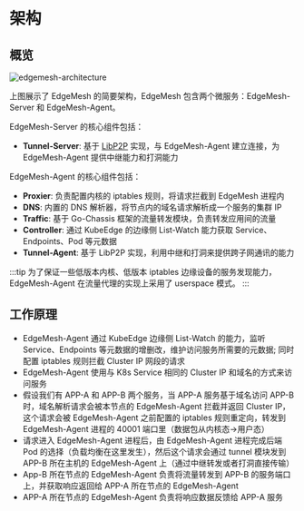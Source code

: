# 架构

## 概览

![edgemesh-architecture](/images/advanced/em-arch.png)

上图展示了 EdgeMesh 的简要架构，EdgeMesh 包含两个微服务：EdgeMesh-Server 和 EdgeMesh-Agent。

EdgeMesh-Server 的核心组件包括：

- **Tunnel-Server**: 基于 [LibP2P](https://github.com/libp2p/go-libp2p) 实现，与 EdgeMesh-Agent 建立连接，为EdgeMesh-Agent 提供中继能力和打洞能力

EdgeMesh-Agent 的核心组件包括：

- **Proxier**: 负责配置内核的 iptables 规则，将请求拦截到 EdgeMesh 进程内
- **DNS**: 内置的 DNS 解析器，将节点内的域名请求解析成一个服务的集群 IP
- **Traffic**: 基于 Go-Chassis 框架的流量转发模块，负责转发应用间的流量
- **Controller**: 通过 KubeEdge 的边缘侧 List-Watch 能力获取 Service、Endpoints、Pod 等元数据
- **Tunnel-Agent**: 基于 LibP2P 实现，利用中继和打洞来提供跨子网通讯的能力

:::tip
为了保证一些低版本内核、低版本 iptables 边缘设备的服务发现能力，EdgeMesh-Agent 在流量代理的实现上采用了 userspace 模式。
:::

## 工作原理

- EdgeMesh-Agent 通过 KubeEdge 边缘侧 List-Watch 的能力，监听 Service、Endpoints 等元数据的增删改，维护访问服务所需要的元数据; 同时配置 iptables 规则拦截 Cluster IP 网段的请求
- EdgeMesh-Agent 使用与 K8s Service 相同的 Cluster IP 和域名的方式来访问服务
- 假设我们有 APP-A 和 APP-B 两个服务，当 APP-A 服务基于域名访问 APP-B 时，域名解析请求会被本节点的 EdgeMesh-Agent 拦截并返回 Cluster IP，这个请求会被 EdgeMesh-Agent 之前配置的 iptables 规则重定向，转发到 EdgeMesh-Agent 进程的 40001 端口里（数据包从内核态->用户态）
- 请求进入 EdgeMesh-Agent 进程后，由 EdgeMesh-Agent 进程完成后端 Pod 的选择（负载均衡在这里发生），然后这个请求会通过 tunnel 模块发到 APP-B 所在主机的 EdgeMesh-Agent 上（通过中继转发或者打洞直接传输）
- App-B 所在节点的 EdgeMesh-Agent 负责将流量转发到 APP-B 的服务端口上，并获取响应返回给 APP-A 所在节点的 EdgeMesh-Agent
- APP-A 所在节点的 EdgeMesh-Agent 负责将响应数据反馈给 APP-A 服务
